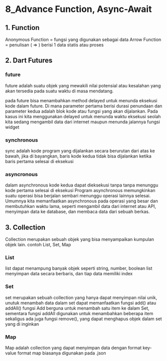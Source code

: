 # 8_Advance Function, Async-Await

## 1. Function

Anonymous Function = fungsi yang digunakan sebagai data
Arrow Function = penulisan ( => ) berisi 1 data statis atau proses

## 2. Dart Futures

### future
future adalah suatu objek yang mewakili nilai potensial atau kesalahan yang akan tersedia pada suatu
waktu di masa mendatang. 

pada future bisa menambahkan method delayed untuk menunda eksekusi kode dalam future.
Di mana parameter pertama berisi durasi penundaan dan parameter kedua adalah blok kode atau fungsi yang akan dijalankan. 
Pada kasus ini kita menggunakan delayed untuk menunda waktu eksekusi seolah kita sedang mengambil data dari internet maupun menunda jalannya fungsi widget

### synchronous
sync adalah kode program yang dijalankan secara berurutan dari atas ke bawah,
jika di bayangkan, baris kode kedua tidak bisa dijalankan ketika baris pertama selesai di eksekusi

### asyncronous 
dalam asynchronous kode kedua dapat dieksekusi tanpa tanpa menunggu kode pertama selesai di eksekusi
Program asynchronous memungkinkan suatu operasi bisa berjalan sembari menunggu operasi lainnya selesai. Umumnya kita memanfaatkan asynchronous pada operasi yang besar dan membutuhkan waktu lama, 
seperti mengambil data dari internet atau API, menyimpan data ke database, dan membaca data dari sebuah berkas.

## 3. Collection

Collection merupakan sebuah objek yang bisa menyampaikan kumpulan objek lain.
contoh List, Set, Map

### List
list dapat menampung banyak objek seperti string, number, boolean
list menyimpan data secara berbaris, dan tiap data memiliki index

### Set 
set merupakan sebuah collection yang hanya dapat menyimpan nilai unik,
unutuk menambah data dalam set dapat memanfaatkan fungsi add() atau addAll()
fungsi Add berguna untuk menambah satu item ke dalam Set,
sementara fungsi addAll digunakan untuk menambahkan beberapa item sekaligus
ada juga fungsi remove(), yang dapat menghapus objek dalam set yang di inginkan

### Map
Map adalah collection yang dapat menyimpan data dengan format key-value
format map biasanya digunakan pada .json

